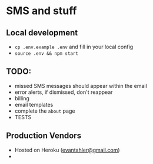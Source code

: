 # SMS and stuff

## Local development

- `cp .env.example .env` and fill in your local config
- `source .env && npm start`

## TODO:

- missed SMS messages should appear within the email
- error alerts, if dismissed, don't reappear
- billing
- email templates
- complete the `about` page
- TESTS

## Production Vendors
- Hosted on Heroku (evantahler@gmail.com)
- 